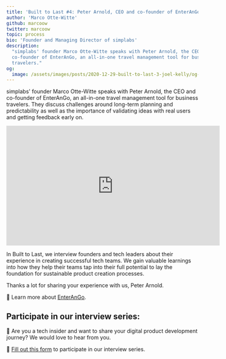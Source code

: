 ```yaml
---
title: 'Built to Last #4: Peter Arnold, CEO and co-founder of EnterAnGo'
author: 'Marco Otte-Witte'
github: marcoow
twitter: marcoow
topic: process
bio: 'Founder and Managing Director of simplabs'
description:
  "simplabs' founder Marco Otte-Witte speaks with Peter Arnold, the CEO and
  co-founder of EnterAnGo, an all-in-one travel management tool for business
  travelers."
og:
  image: /assets/images/posts/2020-12-29-built-to-last-3-joel-kelly/og-image.png
---
```


simplabs' founder Marco Otte-Witte speaks with Peter Arnold, the CEO and
co-founder of EnterAnGo, an all-in-one travel management tool for business
travelers. They discuss challenges around long-term planning and predictability
as well as the importance of validating ideas with real users and getting
feedback early on.

<!--break-->

<iframe width="560" height="315" src="https://www.youtube.com/embed/SKRIYNjhbgg" frameborder="0" allow="accelerometer; autoplay; clipboard-write; encrypted-media; gyroscope; picture-in-picture" allowfullscreen></iframe>

In Built to Last, we interview founders and tech leaders about their experience
in creating successful tech teams. We gain valuable learnings into how they help
their teams tap into their full potential to lay the foundation for sustainable
product creation processes.

Thanks a lot for sharing your experience with us, Peter Arnold.

💫 Learn more about [EnterAnGo](https://www.enterango.com).

## Participate in our interview series:

🚀 Are you a tech insider and want to share your digital product development
journey? We would love to hear from you.

📝 [Fill out this form](https://forms.gle/3684tZJ3HqhDXp1p6) to participate in
our interview series.
